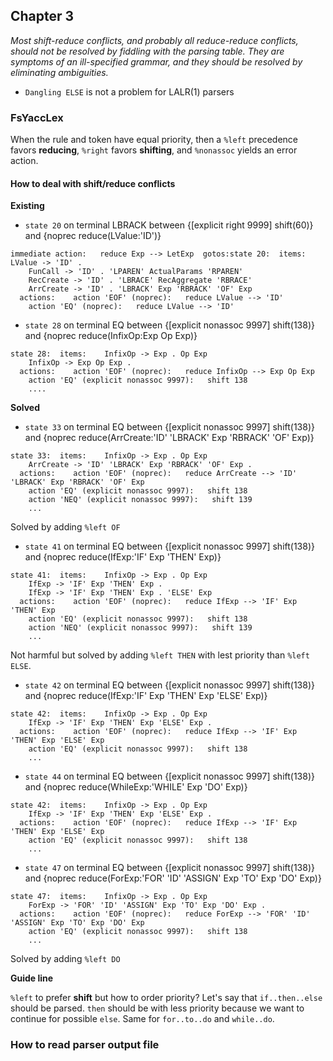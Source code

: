 ## Chapter 3

_Most shift-reduce conflicts, and probably all reduce-reduce conflicts, should not be
resolved by fiddling with the parsing table. They are symptoms of an ill-specified
grammar, and they should be resolved by eliminating ambiguities._


- `Dangling ELSE` is not a problem for LALR(1) parsers

### FsYaccLex

When the rule and token have equal priority, then a `%left` precedence
favors **reducing**, `%right` favors **shifting**, and `%nonassoc` yields an error
action.


#### How to deal with shift/reduce conflicts

**Existing**

- `state 20` on terminal LBRACK between {[explicit right 9999] shift(60)} and {noprec reduce(LValue:'ID')}

```
immediate action:   reduce Exp --> LetExp  gotos:state 20:  items:    LValue -> 'ID' .
    FunCall -> 'ID' . 'LPAREN' ActualParams 'RPAREN'
    RecCreate -> 'ID' . 'LBRACE' RecAggregate 'RBRACE'
    ArrCreate -> 'ID' . 'LBRACK' Exp 'RBRACK' 'OF' Exp
  actions:    action 'EOF' (noprec):   reduce LValue --> 'ID'
    action 'EQ' (noprec):   reduce LValue --> 'ID'
```

- `state 28` on terminal EQ between {[explicit nonassoc 9997] shift(138)} and {noprec reduce(InfixOp:Exp Op Exp)}

```
state 28:  items:    InfixOp -> Exp . Op Exp
    InfixOp -> Exp Op Exp .
  actions:    action 'EOF' (noprec):   reduce InfixOp --> Exp Op Exp
    action 'EQ' (explicit nonassoc 9997):   shift 138
	....
```

**Solved**

- `state 33` on terminal EQ between {[explicit nonassoc 9997] shift(138)} and {noprec reduce(ArrCreate:'ID' 'LBRACK' Exp 'RBRACK' 'OF' Exp)}

```
state 33:  items:    InfixOp -> Exp . Op Exp
    ArrCreate -> 'ID' 'LBRACK' Exp 'RBRACK' 'OF' Exp .
  actions:    action 'EOF' (noprec):   reduce ArrCreate --> 'ID' 'LBRACK' Exp 'RBRACK' 'OF' Exp
    action 'EQ' (explicit nonassoc 9997):   shift 138
    action 'NEQ' (explicit nonassoc 9997):   shift 139
    ...
```

Solved by adding `%left OF`

- `state 41` on terminal EQ between {[explicit nonassoc 9997] shift(138)} and {noprec reduce(IfExp:'IF' Exp 'THEN' Exp)}

```
state 41:  items:    InfixOp -> Exp . Op Exp
    IfExp -> 'IF' Exp 'THEN' Exp .
    IfExp -> 'IF' Exp 'THEN' Exp . 'ELSE' Exp
  actions:    action 'EOF' (noprec):   reduce IfExp --> 'IF' Exp 'THEN' Exp
    action 'EQ' (explicit nonassoc 9997):   shift 138
    action 'NEQ' (explicit nonassoc 9997):   shift 139
    ...
```

Not harmful but solved by adding `%left THEN` with lest priority than `%left ELSE`.

- `state 42` on terminal EQ between {[explicit nonassoc 9997] shift(138)} and {noprec reduce(IfExp:'IF' Exp 'THEN' Exp 'ELSE' Exp)}

```
state 42:  items:    InfixOp -> Exp . Op Exp
    IfExp -> 'IF' Exp 'THEN' Exp 'ELSE' Exp .
  actions:    action 'EOF' (noprec):   reduce IfExp --> 'IF' Exp 'THEN' Exp 'ELSE' Exp
    action 'EQ' (explicit nonassoc 9997):   shift 138
    ...
```

- `state 44` on terminal EQ between {[explicit nonassoc 9997] shift(138)} and {noprec reduce(WhileExp:'WHILE' Exp 'DO' Exp)}

```
state 42:  items:    InfixOp -> Exp . Op Exp
    IfExp -> 'IF' Exp 'THEN' Exp 'ELSE' Exp .
  actions:    action 'EOF' (noprec):   reduce IfExp --> 'IF' Exp 'THEN' Exp 'ELSE' Exp
    action 'EQ' (explicit nonassoc 9997):   shift 138
	...
```

- `state 47` on terminal EQ between {[explicit nonassoc 9997] shift(138)} and {noprec reduce(ForExp:'FOR' 'ID' 'ASSIGN' Exp 'TO' Exp 'DO' Exp)}

```
state 47:  items:    InfixOp -> Exp . Op Exp
    ForExp -> 'FOR' 'ID' 'ASSIGN' Exp 'TO' Exp 'DO' Exp .
  actions:    action 'EOF' (noprec):   reduce ForExp --> 'FOR' 'ID' 'ASSIGN' Exp 'TO' Exp 'DO' Exp
    action 'EQ' (explicit nonassoc 9997):   shift 138
	...
```
Solved by adding `%left DO`

**Guide line**

`%left` to prefer **shift** but how to order priority?
Let's say that `if..then..else` should be parsed. `then` should be with less
priority because we want to continue for possible `else`. Same for `for..to..do` and
`while..do`.


### How to read parser output file
